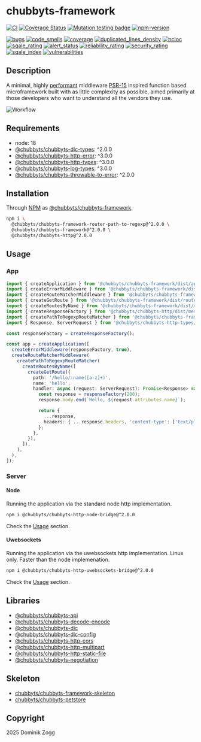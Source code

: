 # chubbyts-framework

[![CI](https://github.com/chubbyts/chubbyts-framework/workflows/CI/badge.svg?branch=master)](https://github.com/chubbyts/chubbyts-framework/actions?query=workflow%3ACI)
[![Coverage Status](https://coveralls.io/repos/github/chubbyts/chubbyts-framework/badge.svg?branch=master)](https://coveralls.io/github/chubbyts/chubbyts-framework?branch=master)
[![Mutation testing badge](https://img.shields.io/endpoint?style=flat&url=https%3A%2F%2Fbadge-api.stryker-mutator.io%2Fgithub.com%2Fchubbyts%2Fchubbyts-framework%2Fmaster)](https://dashboard.stryker-mutator.io/reports/github.com/chubbyts/chubbyts-framework/master)
[![npm-version](https://img.shields.io/npm/v/@chubbyts/chubbyts-framework.svg)](https://www.npmjs.com/package/@chubbyts/chubbyts-framework)

[![bugs](https://sonarcloud.io/api/project_badges/measure?project=chubbyts_chubbyts-framework&metric=bugs)](https://sonarcloud.io/dashboard?id=chubbyts_chubbyts-framework)
[![code_smells](https://sonarcloud.io/api/project_badges/measure?project=chubbyts_chubbyts-framework&metric=code_smells)](https://sonarcloud.io/dashboard?id=chubbyts_chubbyts-framework)
[![coverage](https://sonarcloud.io/api/project_badges/measure?project=chubbyts_chubbyts-framework&metric=coverage)](https://sonarcloud.io/dashboard?id=chubbyts_chubbyts-framework)
[![duplicated_lines_density](https://sonarcloud.io/api/project_badges/measure?project=chubbyts_chubbyts-framework&metric=duplicated_lines_density)](https://sonarcloud.io/dashboard?id=chubbyts_chubbyts-framework)
[![ncloc](https://sonarcloud.io/api/project_badges/measure?project=chubbyts_chubbyts-framework&metric=ncloc)](https://sonarcloud.io/dashboard?id=chubbyts_chubbyts-framework)
[![sqale_rating](https://sonarcloud.io/api/project_badges/measure?project=chubbyts_chubbyts-framework&metric=sqale_rating)](https://sonarcloud.io/dashboard?id=chubbyts_chubbyts-framework)
[![alert_status](https://sonarcloud.io/api/project_badges/measure?project=chubbyts_chubbyts-framework&metric=alert_status)](https://sonarcloud.io/dashboard?id=chubbyts_chubbyts-framework)
[![reliability_rating](https://sonarcloud.io/api/project_badges/measure?project=chubbyts_chubbyts-framework&metric=reliability_rating)](https://sonarcloud.io/dashboard?id=chubbyts_chubbyts-framework)
[![security_rating](https://sonarcloud.io/api/project_badges/measure?project=chubbyts_chubbyts-framework&metric=security_rating)](https://sonarcloud.io/dashboard?id=chubbyts_chubbyts-framework)
[![sqale_index](https://sonarcloud.io/api/project_badges/measure?project=chubbyts_chubbyts-framework&metric=sqale_index)](https://sonarcloud.io/dashboard?id=chubbyts_chubbyts-framework)
[![vulnerabilities](https://sonarcloud.io/api/project_badges/measure?project=chubbyts_chubbyts-framework&metric=vulnerabilities)](https://sonarcloud.io/dashboard?id=chubbyts_chubbyts-framework)

## Description

A minimal, highly [performant][2] middleware [PSR-15][3] inspired function based microframework built with as little complexity as possible, aimed primarily at those developers who want to understand all the vendors they use.

![Workflow](resources/workflow.svg "Workflow")

## Requirements

 * node: 18
 * [@chubbyts/chubbyts-dic-types][4]: ^2.0.0
 * [@chubbyts/chubbyts-http-error][5]: ^3.0.0
 * [@chubbyts/chubbyts-http-types][6]: ^3.0.0
 * [@chubbyts/chubbyts-log-types][7]: ^3.0.0
 * [@chubbyts/chubbyts-throwable-to-error][8]: ^2.0.0

## Installation

Through [NPM](https://www.npmjs.com) as [@chubbyts/chubbyts-framework][1].

```sh
npm i \
  @chubbyts/chubbyts-framework-router-path-to-regexp@^2.0.0 \
  @chubbyts/chubbyts-framework@^2.0.0 \
  @chubbyts/chubbyts-http@^2.0.0
```

## Usage

### App

```ts
import { createApplication } from '@chubbyts/chubbyts-framework/dist/application';
import { createErrorMiddleware } from '@chubbyts/chubbyts-framework/dist/middleware/error-middleware';
import { createRouteMatcherMiddleware } from '@chubbyts/chubbyts-framework/dist/middleware/route-matcher-middleware';
import { createGetRoute } from '@chubbyts/chubbyts-framework/dist/router/route';
import { createRoutesByName } from '@chubbyts/chubbyts-framework/dist/router/routes-by-name';
import { createResponseFactory } from '@chubbyts/chubbyts-http/dist/message-factory';
import { createPathToRegexpRouteMatcher } from '@chubbyts/chubbyts-framework-router-path-to-regexp/dist/path-to-regexp-router';
import { Response, ServerRequest } from '@chubbyts/chubbyts-http-types/dist/message';

const responseFactory = createResponseFactory();

const app = createApplication([
  createErrorMiddleware(responseFactory, true),
  createRouteMatcherMiddleware(
    createPathToRegexpRouteMatcher(
      createRoutesByName([
        createGetRoute({
          path: '/hello/:name([a-z]+)',
          name: 'hello',
          handler: async (request: ServerRequest): Promise<Response> => {
            const response = responseFactory(200);
            response.body.end(`Hello, ${request.attributes.name}`);

            return {
              ...response,
              headers: { ...response.headers, 'content-type': ['text/plain'] }
            };
          },
        }),
      ]),
    ),
  ),
]);
```

### Server

#### Node

Running the application via the standard node http implementation.

```sh
npm i @chubbyts/chubbyts-http-node-bridge@^2.0.0
```

Check the [Usage][10] section.

#### Uwebsockets

Running the application via the uwebsockets http implementation. Linux only. Faster than the node implemenation.

```sh
npm i @chubbyts/chubbyts-http-uwebsockets-bridge@^2.0.0
```

Check the [Usage][11] section.

## Libraries

 * [@chubbyts/chubbyts-api][20]
 * [@chubbyts/chubbyts-decode-encode][21]
 * [@chubbyts/chubbyts-dic][22]
 * [@chubbyts/chubbyts-dic-config][23]
 * [@chubbyts/chubbyts-http-cors][24]
 * [@chubbyts/chubbyts-http-multipart][25]
 * [@chubbyts/chubbyts-http-static-file][26]
 * [@chubbyts/chubbyts-negotiation][27]

## Skeleton

 * [chubbyts/chubbyts-framework-skeleton][30]
 * [chubbyts/chubbyts-petstore][31]

## Copyright

2025 Dominik Zogg

[1]: https://www.npmjs.com/package/@chubbyts/chubbyts-framework
[2]: https://web-frameworks-benchmark.netlify.app/result
[3]: https://www.php-fig.org/psr/psr-15/#2-interfaces
[4]: https://www.npmjs.com/package/@chubbyts/chubbyts-dic-types
[5]: https://www.npmjs.com/package/@chubbyts/chubbyts-http-error
[6]: https://www.npmjs.com/package/@chubbyts/chubbyts-http-types
[7]: https://www.npmjs.com/package/@chubbyts/chubbyts-log-types
[8]: https://www.npmjs.com/package/@chubbyts/chubbyts-throwable-to-error

[10]: https://www.npmjs.com/package/@chubbyts/chubbyts-http-node-bridge#usage
[11]: https://www.npmjs.com/package/@chubbyts/chubbyts-http-uwebsockets-bridge#usage

[20]: https://www.npmjs.com/package/@chubbyts/chubbyts-api
[21]: https://www.npmjs.com/package/@chubbyts/chubbyts-decode-encode
[22]: https://www.npmjs.com/package/@chubbyts/chubbyts-dic
[23]: https://www.npmjs.com/package/@chubbyts/chubbyts-dic-config
[24]: https://www.npmjs.com/package/@chubbyts/chubbyts-http-cors
[25]: https://www.npmjs.com/package/@chubbyts/chubbyts-http-multipart
[26]: https://www.npmjs.com/package/@chubbyts/chubbyts-http-static-file
[27]: https://www.npmjs.com/package/@chubbyts/chubbyts-negotiation

[30]: https://github.com/chubbyts/chubbyts-framework-skeleton
[31]: https://github.com/chubbyts/chubbyts-petstore
